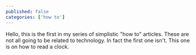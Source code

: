 ```yaml
---
published: false
categories: ['how to']
---
```


Hello, this is the first in my series of simplistic "how to" articles. These are not all going to be related to technology.
In fact the first one isn't. This one is on how to read a clock.
